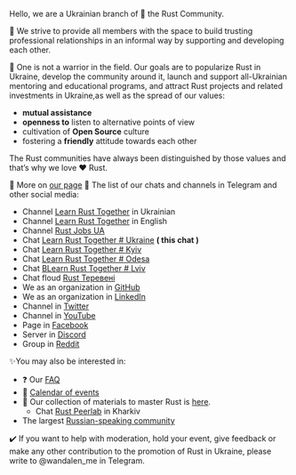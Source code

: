 Hello, we are a Ukrainian branch of 🦀 the Rust Community.

🏁 We strive to provide all members with the space to build trusting professional relationships in an informal way by supporting and developing each other.

🤝 One is not a warrior in the field. Our goals are to popularize Rust in Ukraine, develop the community around it, launch and support all-Ukrainian mentoring and educational programs, and attract Rust projects and related investments in Ukraine,as well as the spread of our values:

- **mutual assistance**
- **openness to** listen to alternative points of view
- cultivation of **Open Source** culture
- fostering a **friendly** attitude towards each other

The Rust communities have always been distinguished by those values and that’s why we love ❤️ Rust.

📃 More on [our page](https://github.com/rust-lang-ua/learn_rust_together)
💬 The list of our chats and channels in Telegram and other social media:

- Channel [Learn Rust Together](https://t.me/learn_rust_ukr) in Ukrainian
- Channel [Learn Rust Together](https://t.me/learn_rust) in English
- Channel [Rust Jobs UA](https://t.me/rust_jobs_ua)
- Chat [Learn Rust Together # Ukraine](https://t.me/rustlang_ua) **( this chat )**
- Chat [Learn Rust Together # Kyiv](https://t.me/learn_rust_together_kyiv) 
- Chat [Learn Rust Together # Odesa](https://t.me/learn_rust_together_odesa)
- Chat [ВLearn Rust Together # Lviv](https://t.me/learn_rust_together_lviv)
- Chat floud [Rust Теревені](https://t.me/rust_tereveni)
- We as an organization in [GitHub](https://github.com/rust-lang-ua)
- We as an organization in [LinkedIn](https://www.linkedin.com/company/learn-together-pro)
- Channel in [Twitter](https://twitter.com/LearnTogetherP)
- Channel in [YouTube](https://www.youtube.com/channel/UCmkAFUu2MVOX8ly0LjB6TMA)
- Page in [Facebook](https://www.facebook.com/learntogetherpro) 
- Server in [Discord](https://discord.com/invite/JVCZfTVf5A)  
- Group in [Reddit](https://www.reddit.com/r/rustlang_ua)

✨You may also be interested in:

- ❓ Our [FAQ](https://t.me/rustlang_ua/2344)
- 📅 [Calendar of events](https://t.me/rustlang_ua/2350) 
- 📖 Our collection of materials to master Rust is [here](https://github.com/rust-lang-ua/learn_rust_together/blob/master/learn.md).
  - Chat [Rust Peerlab](https://t.me/peerlab_kharkiv_rust) in Kharkiv
- The largest [Russian-speaking community](https://t.me/rustlang_ru)

✔️ If you want to help with moderation, hold your event, give feedback or make any other contribution to the promotion of Rust in Ukraine, please write to @wandalen_me in Telegram.
